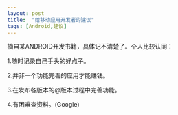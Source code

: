 ```yaml
---
layout: post
title:  "给移动应用开发者的建议"
tags: [Android,建议]
---
```

摘自某ANDROID开发书籍，具体记不清楚了。个人比较认同：

1.随时记录自己手头的好点子。

2.并非一个功能完善的应用才能赚钱。

3.在发布各版本的@版本过程中完善功能。

4.有困难查资料。(Google)
